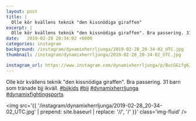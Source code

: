 ```yaml
---
layout: post
title: |
  Olle kör kvällens teknik "den kissnödiga giraffen"
excerpt: |
  Olle kör kvällens teknik "den kissnödiga giraffen". Bra passering. 31 barn som tränade bjj ikväll.    
date:   2019-02-28 20:34:02 +0000
categories: instagram
background: /instagram/dynamixherrljunga/2019-02-28_20-34-02_UTC.jpg
thumbnail: /instagram/dynamixherrljunga/2019-02-28_20-34-02_UTC.jpg

instagram_url: https://www.instagram.com/dynamixherrljunga/p/BucGGifg6J2
---
```

Olle kör kvällens teknik "den kissnödiga giraffen". Bra passering. 31 barn som tränade bjj ikväll. [#bjjkids](https://www.instagram.com/explore/tags/bjjkids/) [#bjj](https://www.instagram.com/explore/tags/bjj/) [#dynamixherrljunga](https://www.instagram.com/explore/tags/dynamixherrljunga/) [#dynamixfightingsports](https://www.instagram.com/explore/tags/dynamixfightingsports/)



<img src='{{ '/instagram/dynamixherrljunga/2019-02-28_20-34-02_UTC.jpg' | prepend: site.baseurl | replace: '//', '/' }}' class='img-fluid' />

